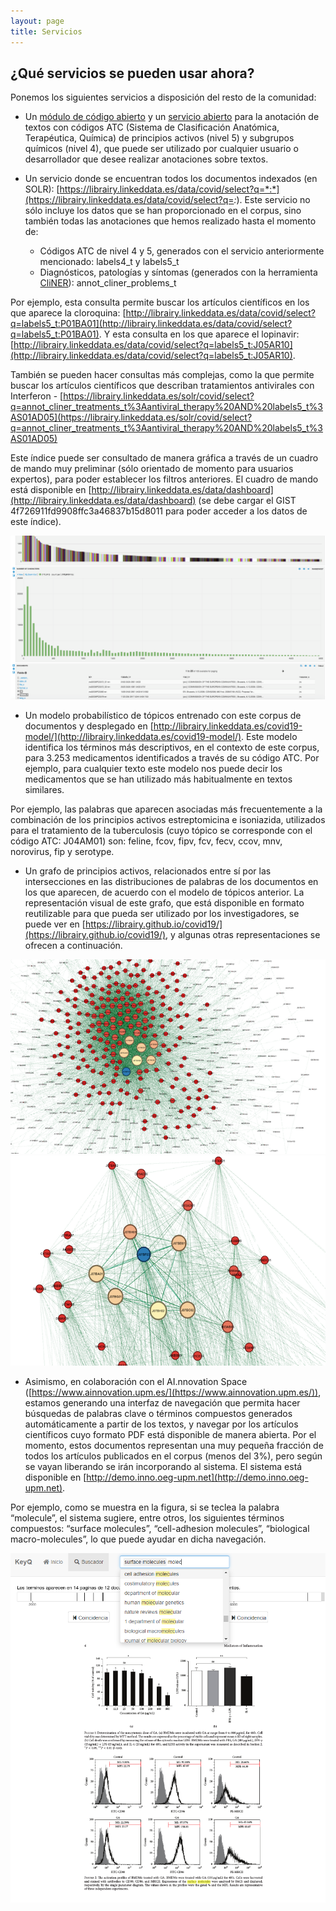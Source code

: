 ```yaml
---
layout: page
title: Servicios
---
```


## ¿Qué servicios se pueden usar ahora?

Ponemos los siguientes servicios a disposición del resto de la comunidad:
 * Un [módulo de código abierto](https://github.com/librairy/bio-nlp) y un [servicio abierto](https://librairy.github.io/bio-nlp/) para la anotación de textos con códigos ATC (Sistema de Clasificación Anatómica, Terapéutica, Química) de principios activos (nivel 5) y subgrupos químicos (nivel 4), que puede ser utilizado por cualquier usuario o desarrollador que desee realizar anotaciones sobre textos.

 * Un servicio donde se encuentran todos los documentos indexados (en SOLR): [https://librairy.linkeddata.es/data/covid/select?q=*:*](https://librairy.linkeddata.es/data/covid/select?q=*:*). Este servicio no sólo incluye los datos que se han proporcionado en el corpus, sino también todas las anotaciones que hemos realizado hasta el momento de:

   * Códigos ATC de nivel 4 y 5, generados con el servicio anteriormente mencionado: labels4_t y labels5_t
   * Diagnósticos, patologías y síntomas (generados con la herramienta [CliNER](http://text-machine.cs.uml.edu/cliner/)): annot_cliner_problems_t

Por ejemplo, esta consulta permite buscar los artículos científicos en los que aparece la cloroquina: [http://librairy.linkeddata.es/data/covid/select?q=labels5_t:P01BA01](http://librairy.linkeddata.es/data/covid/select?q=labels5_t:P01BA01). Y esta consulta en los que aparece el lopinavir: [http://librairy.linkeddata.es/data/covid/select?q=labels5_t:J05AR10](http://librairy.linkeddata.es/data/covid/select?q=labels5_t:J05AR10).

También se pueden hacer consultas más complejas, como la que permite buscar los artículos científicos que describan tratamientos antivirales con Interferon - [https://librairy.linkeddata.es/solr/covid/select?q=annot_cliner_treatments_t%3Aantiviral_therapy%20AND%20labels5_t%3AS01AD05](https://librairy.linkeddata.es/solr/covid/select?q=annot_cliner_treatments_t%3Aantiviral_therapy%20AND%20labels5_t%3AS01AD05)

Este índice puede ser consultado de manera gráfica a través de un cuadro de mando muy preliminar (sólo orientado de momento para usuarios expertos), para poder establecer los filtros anteriores. El cuadro de mando está disponible en [http://librairy.linkeddata.es/data/dashboard](http://librairy.linkeddata.es/data/dashboard) (se debe cargar el GIST 4f726911fd9908ffc3a46837b15d8011 para poder acceder a los datos de este índice).

![Indice](img/servicios/solr.png "Indice")

 * Un modelo probabilístico de tópicos entrenado con este corpus de documentos y desplegado en [http://librairy.linkeddata.es/covid19-model/](http://librairy.linkeddata.es/covid19-model/). Este modelo identifica los términos más descriptivos, en el contexto de este corpus, para 3.253 medicamentos identificados a través de su código ATC. Por ejemplo, para cualquier texto este modelo nos puede decir los medicamentos que se han utilizado más habitualmente en textos similares.

Por ejemplo, las palabras que aparecen asociadas más frecuentemente a la combinación de los principios activos estreptomicina e isoniazida, utilizados para el tratamiento de la tuberculosis (cuyo tópico se corresponde con el código ATC: J04AM01) son: feline, fcov, fipv, fcv, fecv, ccov, mnv, norovirus, fip y serotype.

 * Un grafo de principios activos, relacionados entre sí por las intersecciones en las distribuciones de palabras de los documentos en los que aparecen, de acuerdo con el modelo de tópicos anterior. La representación visual de este grafo, que está disponible en formato reutilizable para que pueda ser utilizado por los investigadores, se puede ver en [https://librairy.github.io/covid19/](https://librairy.github.io/covid19/), y algunas otras representaciones se ofrecen a continuación.

![Grafo](/img/servicios/graph-1.png "Grafo")
![Grafo 2](/img/servicios/graph-2.png "Grafo 2")

* Asimismo, en colaboración con el AI.nnovation Space ([https://www.ainnovation.upm.es/](https://www.ainnovation.upm.es/)), estamos generando una interfaz de navegación que permita hacer búsquedas de palabras clave o términos compuestos generados automáticamente a partir de los textos, y navegar por los artículos científicos cuyo formato PDF está disponible de manera abierta. Por el momento, estos documentos representan una muy pequeña fracción de todos los artículos publicados en el corpus (menos del 3%), pero según se vayan liberando se irán incorporando al sistema. El sistema está disponible en [http://demo.inno.oeg-upm.net](http://demo.inno.oeg-upm.net).

Por ejemplo, como se muestra en la figura, si se teclea la palabra “molecule”, el sistema sugiere, entre otros, los siguientes términos compuestos: “surface molecules”, “cell-adhesion molecules”, “biological macro-molecules”, lo que puede ayudar en dicha navegación. 

![Grafo 2](/img/servicios/keyq.png "Grafo 2")

